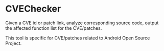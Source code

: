 # CVEChecker

Given a CVE id or patch link, analyze corresponding source code, output the affected function list for the CVE/patches.

This tool is specific for CVE/patches related to Android Open Source Project.
